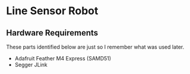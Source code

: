 # Line Sensor Robot

## Hardware Requirements
These parts identified below are just so I remember what was used later.

- Adafruit Feather M4 Express (SAMD51)
- Segger JLink